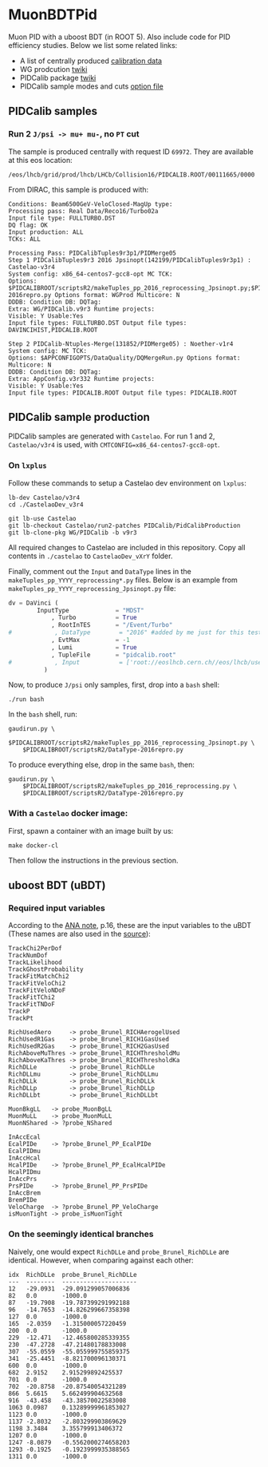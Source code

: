 # MuonBDTPid
Muon PID with a uboost BDT (in ROOT 5). Also include code for PID efficiency studies.
Below we list some related links:

- A list of centrally produced [calibration data](https://twiki.cern.ch/twiki/bin/view/LHCbPhysics/ChargedPID#Calibration_data)
- WG prodcution [twiki](https://twiki.cern.ch/twiki/bin/viewauth/LHCbPhysics/WGproductionPID)
- PIDCalib package [twiki](https://twiki.cern.ch/twiki/bin/view/LHCb/PIDCalibPackage)
- PIDCalib sample modes and cuts [option file](https://gitlab.cern.ch/lhcb/Castelao/-/blob/master/PIDCalib/PidCalibProduction/options/Run-2/makeTuples.py)


## PIDCalib samples

### Run 2 `J/psi -> mu+ mu-`, no `PT` cut
The sample is produced centrally with request ID `69972`.
They are available at this eos location:
```
/eos/lhcb/grid/prod/lhcb/LHCb/Collision16/PIDCALIB.ROOT/00111665/0000
```

From DIRAC, this sample is produced with:
```
Conditions: Beam6500GeV-VeloClosed-MagUp type:
Processing pass: Real Data/Reco16/Turbo02a
Input file type: FULLTURBO.DST
DQ flag: OK
Input production: ALL
TCKs: ALL

Processing Pass: PIDCalibTuples9r3p1/PIDMerge05
Step 1 PIDCalibTuples9r3 2016 Jpsinopt(142199/PIDCalibTuples9r3p1) : Castelao-v3r4
System config: x86_64-centos7-gcc8-opt MC TCK:
Options: $PIDCALIBROOT/scriptsR2/makeTuples_pp_2016_reprocessing_Jpsinopt.py;$PIDCALIBROOT/scriptsR2/DataType-2016repro.py Options format: WGProd Multicore: N
DDDB: Condition DB: DQTag:
Extra: WG/PIDCalib.v9r3 Runtime projects:
Visible: Y Usable:Yes
Input file types: FULLTURBO.DST Output file types: DAVINCIHIST,PIDCALIB.ROOT

Step 2 PIDCalib-Ntuples-Merge(131852/PIDMerge05) : Noether-v1r4
System config: MC TCK:
Options: $APPCONFIGOPTS/DataQuality/DQMergeRun.py Options format: Multicore: N
DDDB: Condition DB: DQTag:
Extra: AppConfig.v3r332 Runtime projects:
Visible: Y Usable:Yes
Input file types: PIDCALIB.ROOT Output file types: PIDCALIB.ROOT
```


## PIDCalib sample production
PIDCalib samples are generated with `Castelao`. For run 1 and 2,
`Castelao/v3r4` is used, with `CMTCONFIG=x86_64-centos7-gcc8-opt`.

### On `lxplus`
Follow these commands to setup a Castelao dev environment on `lxplus`:

```
lb-dev Castelao/v3r4
cd ./CastelaoDev_v3r4

git lb-use Castelao
git lb-checkout Castelao/run2-patches PIDCalib/PidCalibProduction
git lb-clone-pkg WG/PIDCalib -b v9r3
```

All required changes to Castelao are included in this repository. Copy all
contents in `./castelao` to `CastelaoDev_vXrY` folder.

Finally, comment out the `Input` and `DataType` lines in the
`makeTuples_pp_YYYY_reprocessing*.py` files. Below is an example from
`makeTuples_pp_YYYY_reprocessing_Jpsinopt.py` file:
```python
dv = DaVinci (
        InputType             = "MDST"
            , Turbo           = True
            , RootInTES       = "/Event/Turbo"
#            , DataType        = "2016" #added by me just for this test
            , EvtMax          = -1
            , Lumi            = True
            , TupleFile       = "pidcalib.root"
#            , Input           = ['root://eoslhcb.cern.ch//eos/lhcb/user/p/poluekt/PID/2016_TurCal_DST/00053197_00000610_2.fullturbo.dst']
          )
```

Now, to produce `J/psi` only samples, first, drop into a `bash` shell:
```
./run bash
```

In the `bash` shell, run:
```
gaudirun.py \
    $PIDCALIBROOT/scriptsR2/makeTuples_pp_2016_reprocessing_Jpsinopt.py \
    $PIDCALIBROOT/scriptsR2/DataType-2016repro.py
```

To produce everything else, drop in the same `bash`, then:
```
gaudirun.py \
    $PIDCALIBROOT/scriptsR2/makeTuples_pp_2016_reprocessing.py \
    $PIDCALIBROOT/scriptsR2/DataType-2016repro.py
```

### With a `Castelao` docker image:

First, spawn a container with an image built by us:
```
make docker-cl
```

Then follow the instructions in the previous section.


## uboost BDT (uBDT)

### Required input variables
According to the [ANA note](https://github.com/umd-lhcb/group-talks/blob/master/ana_thesis/RD_RDst_ANA_21-01-05.pdf), p.16,
these are the input variables to the uBDT
(These names are also used in the [source](https://github.com/umd-lhcb/MuonBDTPid/blob/master/src/AddUboostBranchRun2.cpp)):

```
TrackChi2PerDof
TrackNumDof
TrackLikelihood
TrackGhostProbability
TrackFitMatchChi2
TrackFitVeloChi2
TrackFitVeloNDoF
TrackFitTChi2
TrackFitTNDoF
TrackP
TrackPt
```

```
RichUsedAero     -> probe_Brunel_RICHAerogelUsed
RichUsedR1Gas    -> probe_Brunel_RICH1GasUsed
RichUsedR2Gas    -> probe_Brunel_RICH2GasUsed
RichAboveMuThres -> probe_Brunel_RICHThresholdMu
RichAboveKaThres -> probe_Brunel_RICHThresholdKa
RichDLLe         -> probe_Brunel_RichDLLe
RichDLLmu        -> probe_Brunel_RichDLLmu
RichDLLk         -> probe_Brunel_RichDLLk
RichDLLp         -> probe_Brunel_RichDLLp
RichDLLbt        -> probe_Brunel_RichDLLbt
```

```
MuonBkgLL   -> probe_MuonBgLL
MuonMuLL    -> probe_MuonMuLL
MuonNShared -> ?probe_NShared
```

```
InAccEcal
EcalPIDe    -> ?probe_Brunel_PP_EcalPIDe
EcalPIDmu
InAccHcal
HcalPIDe    -> ?probe_Brunel_PP_EcalHcalPIDe
HcalPIDmu
InAccPrs
PrsPIDe     -> ?probe_Brunel_PP_PrsPIDe
InAccBrem
BremPIDe
VeloCharge  -> ?probe_Brunel_PP_VeloCharge
isMuonTight -> probe_isMuonTight
```

### On the seemingly identical branches
Naively, one would expect `RichDLLe` and `probe_Brunel_RichDLLe` are identical.
However, when comparing against each other:
```
idx  RichDLLe  probe_Brunel_RichDLLe
---  --------  ---------------------
12   -29.0931  -29.091299057006836
82   0.0       -1000.0
87   -19.7908  -19.787399291992188
96   -14.7653  -14.826299667358398
127  0.0       -1000.0
165  -2.0359   -1.315000057220459
200  0.0       -1000.0
229  -12.471   -12.465800285339355
230  -47.2728  -47.21480178833008
307  -55.0559  -55.055999755859375
341  -25.4451  -8.821700096130371
600  0.0       -1000.0
682  2.9152    2.915299892425537
701  0.0       -1000.0
702  -20.8758  -20.87540054321289
866  5.6615    5.662499904632568
916  -43.458   -43.38570022583008
1063 0.0987    0.13289999961853027
1123 0.0       -1000.0
1137 -2.8032   -2.803299903869629
1198 3.3484    3.355799913406372
1207 0.0       -1000.0
1247 -8.0879   -0.5562000274658203
1293 -0.1925   -0.1923999935388565
1311 0.0       -1000.0
```

